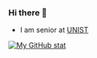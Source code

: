 ### Hi there 👋

- I am senior at [UNIST](https://www.unist.ac.kr/) 



[![My GitHub stat](https://github-readme-stats.vercel.app/api?username=elkhanzada)](https://github.com/anuraghazra/github-readme-stats)

  <!--
**elkhanzada/elkhanzada** is a ✨ _special_ ✨ repository because its `README.md` (this file) appears on your GitHub profile.

Here are some ideas to get you started:

- 🔭 I’m currently working on ...
- 🌱 I’m currently learning ...
- 👯 I’m looking to collaborate on ...
- 🤔 I’m looking for help with ...
- 💬 Ask me about ...
- 📫 How to reach me: ...
- 😄 Pronouns: ...
- ⚡ Fun fact: ...
-->
